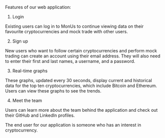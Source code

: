 Features of our web application:

1. Login 

Existing users can log in to MonUs to continue viewing data on their favourite cryptocurrencies and mock trade with other users.

2. Sign up 

New users who want to follow certain cryptocurrencies and perform mock trading can create an account using their email address. They will also need to enter their first and last names, a username, and a password.

3. Real-time graphs

These graphs, updated every 30 seconds, display current and historical data for the top ten cryptocurrencies, which include Bitcoin and Ethereum. Users can view these graphs to see the trends.

4. Meet the team

Users can learn more about the team behind the application and check out their GitHub and LinkedIn profiles.  

The end user for our application is someone who has an interest in cryptocurrency. 
